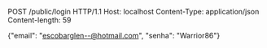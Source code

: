 

POST /public/login HTTP/1.1
Host: localhost
Content-Type: application/json
Content-length: 59

{"email": "escobarglen--@hotmail.com", "senha": "Warrior86"}

